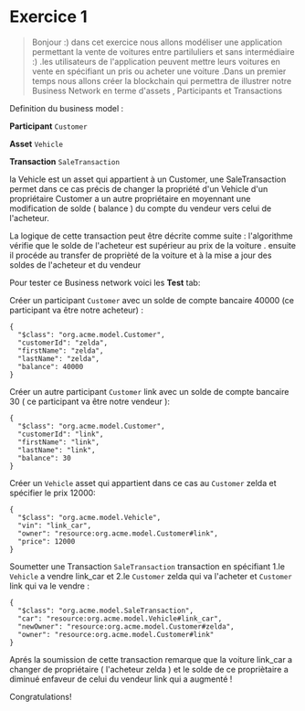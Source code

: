# Exercice 1

>  Bonjour :) dans cet exercice nous allons modéliser une application permettant la vente de voitures entre partiluliers et sans intermédiaire :) .les utilisateurs de l'application peuvent mettre leurs voitures en vente en spécifiant un pris ou acheter une voiture .Dans un premier temps nous allons créer la blockchain qui permettra de illustrer notre Business Network en terme d'assets , Participants et Transactions 

Definition du business model :

**Participant**
`Customer`

**Asset**
`Vehicle`

**Transaction**
`SaleTransaction`

la Vehicle est un asset qui appartient à un Customer, une SaleTransaction permet dans ce cas précis de changer la propriété d'un Vehicle d'un propriétaire Customer a un autre propriétaire en moyennant une modification de solde ( balance ) du compte du vendeur vers celui de l'acheteur.

La logique de cette transaction peut être décrite comme suite :
l'algorithme vérifie que le solde de l'acheteur est supérieur au prix de la voiture .
ensuite il procéde au transfer de proprièté de la voiture et à la mise a jour des soldes de l'acheteur et du vendeur 

Pour tester ce Business network voici les **Test** tab:

Créer un participant `Customer` avec un solde de compte bancaire 40000 (ce participant va être notre acheteur) :

```
{
  "$class": "org.acme.model.Customer",
  "customerId": "zelda",
  "firstName": "zelda",
  "lastName": "zelda",
  "balance": 40000
}
```

Créer un autre participant `Customer` link avec un solde de compte bancaire 30 ( ce participant va être notre vendeur ):

```
{
  "$class": "org.acme.model.Customer",
  "customerId": "link",
  "firstName": "link",
  "lastName": "link",
  "balance": 30
}
```

Créer un `Vehicle` asset qui appartient dans ce cas au `Customer` zelda et spécifier le prix 12000:

```
{
  "$class": "org.acme.model.Vehicle",
  "vin": "link_car",
  "owner": "resource:org.acme.model.Customer#link",
  "price": 12000
}
```

Soumetter une Transaction `SaleTransaction` transaction en spécifiant 1.le `Vehicle` a vendre link_car et 2.le `Customer` zelda qui va l'acheter et `Customer` link qui va le vendre  :

```
{
  "$class": "org.acme.model.SaleTransaction",
  "car": "resource:org.acme.model.Vehicle#link_car",
  "newOwner": "resource:org.acme.model.Customer#zelda",
  "owner": "resource:org.acme.model.Customer#link"
}
```

Aprés la soumission de cette transaction remarque que la voiture link_car a changer de propriétaire ( l'acheteur zelda ) et le solde de ce propriètaire a diminué enfaveur de celui du vendeur link qui a augmenté !

Congratulations!
